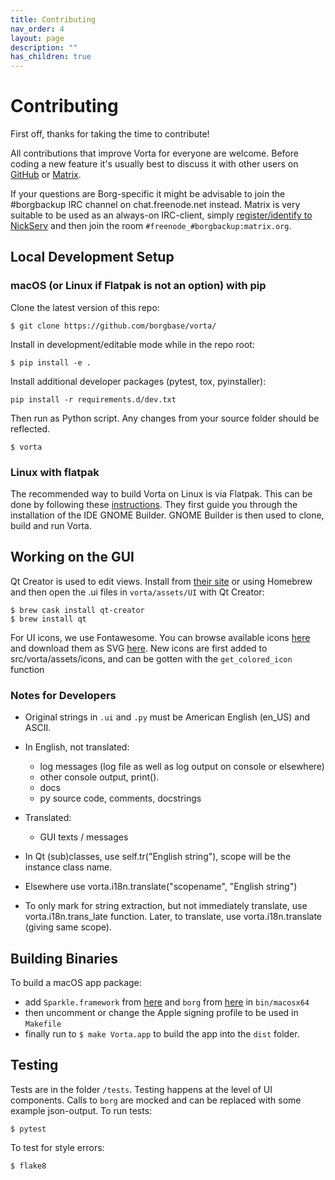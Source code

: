 ```yaml
---
title: Contributing
nav_order: 4
layout: page
description: ""
has_children: true
---
```

# Contributing
First off, thanks for taking the time to contribute!

All contributions that improve Vorta for everyone are welcome. Before coding a new feature it's usually best to discuss it with other users on [GitHub](https://github.com/borgbase/vorta/issues) or [Matrix](https://matrix.to/#/#vorta:matrix.org).

If your questions are Borg-specific it might be advisable to join the #borgbackup IRC channel on chat.freenode.net instead. Matrix is very suitable to be used as an always-on IRC-client, simply [register/identify to NickServ](https://github.com/matrix-org/matrix-appservice-irc/wiki/End-user-FAQ#how-do-i-registeridentify-to-nickserv) and then join the room `#freenode_#borgbackup:matrix.org`.


## Local Development Setup

### macOS (or Linux if Flatpak is not an option) with pip

Clone the latest version of this repo:
```
$ git clone https://github.com/borgbase/vorta/
```

Install in development/editable mode while in the repo root:
```
$ pip install -e .
```

Install additional developer packages (pytest, tox, pyinstaller):
```
pip install -r requirements.d/dev.txt
```

Then run as Python script. Any changes from your source folder should be reflected.
```
$ vorta
```

### Linux with flatpak

The recommended way to build Vorta on Linux is via Flatpak.
This can be done by following these [instructions](https://wiki.gnome.org/Newcomers/BuildProject).
They first guide you through the installation of the IDE GNOME Builder.
GNOME Builder is then used to clone, build and run Vorta.


## Working on the GUI
Qt Creator is used to edit views. Install from [their site](https://www.qt.io/download) or using Homebrew and then open the .ui files in `vorta/assets/UI` with Qt Creator:
```
$ brew cask install qt-creator
$ brew install qt
```

For UI icons, we use Fontawesome. You can browse available icons [here](https://fontawesome.com/icons) and download them as SVG [here](https://github.com/encharm/Font-Awesome-SVG-PNG). New icons are first added to src/vorta/assets/icons, and can be gotten with the `get_colored_icon` function

### Notes for Developers

- Original strings in `.ui` and `.py` must be American English (en_US) and ASCII.
- In English, not translated:
  - log messages (log file as well as log output on console or elsewhere)
  - other console output, print().
  - docs
  - py source code, comments, docstrings

- Translated:
  - GUI texts / messages

- In Qt (sub)classes, use self.tr("English string"), scope will
  be the instance class name.
- Elsewhere use vorta.i18n.translate("scopename", "English string")
- To only mark for string extraction, but not immediately translate,
  use vorta.i18n.trans_late function.
  Later, to translate, use vorta.i18n.translate (giving same scope).

## Building Binaries
To build a macOS app package:
- add `Sparkle.framework` from [here](https://github.com/sparkle-project/Sparkle) and `borg` from [here](https://github.com/borgbackup/borg/releases) in `bin/macosx64`
- then uncomment or change the Apple signing profile to be used in `Makefile`
- finally run to `$ make Vorta.app` to build the app into the `dist` folder.

## Testing

Tests are in the folder `/tests`. Testing happens at the level of UI components. Calls to `borg` are mocked and can be replaced with some example json-output. To run tests:
```
$ pytest
```

To test for style errors:
```
$ flake8
```
